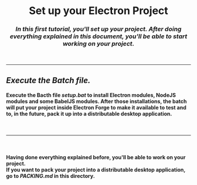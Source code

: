 <h1 align="center"><b>Set up your Electron Project</b></h1>

<h3 align="center">
<i>In this first tutorial, you'll set up your project. After doing everything explained in this document, you'll be able to start working on your project.</i>
</h3><br>

***

<h2 align="left">
<b><i>Execute the Batch file.</b></i>
</h2>

<h4>Execute the Bacth file <b><i>setup.bat</b></i> to install Electron modules, NodeJS modules and some BabelJS modules. After those installations, the batch will put your project inside Electron Forge to make it available to test and to, in the future, pack it up into a distributable desktop application.</h4>
<br>

***

<br>
<h4>Having done everything explained before, you'll be able to work on your project.<br>
If you want to pack your project into a distributable desktop application, go to <b><i>PACKING.md</b></i> in this directory.
